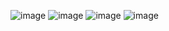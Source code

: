![image](https://user-images.githubusercontent.com/47745785/100538546-c56fd300-3273-11eb-9370-d4d70af72fd3.png)
![image](https://user-images.githubusercontent.com/47745785/100538549-c9035a00-3273-11eb-8206-c2bbceed4835.png)
![image](https://user-images.githubusercontent.com/47745785/100538553-cd2f7780-3273-11eb-91d3-b8bb109c0dcf.png)
![image](https://user-images.githubusercontent.com/47745785/100538559-d02a6800-3273-11eb-882c-ddaa677682c6.png)
